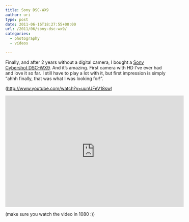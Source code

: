 ```yaml
---
title: Sony DSC-WX9
author: uri
type: post
date: 2011-06-16T18:27:55+00:00
url: /2011/06/sony-dsc-wx9/
categories:
  - photography
  - vídeos

---
```

Finally, and after 2 years without a digital camera, I bought a [Sony Cybershot DSC-WX9][1]. And it&#8217;s amazing. First camera with HD I&#8217;ve ever had and love it so far. I still have to play a lot with it, but first impression is simply &#8220;ahhh finally, that was what I was looking for!&#8221;.

(http://www.youtube.com/watch?v=uunUFeV18sw)  
<iframe width="560" height="349" src="http://www.youtube.com/embed/uunUFeV18sw" frameborder="0" allowfullscreen></iframe>

(make sure you watch the video in 1080 :))

 [1]: http://www.google.com/products/catalog?q=sony+DSC-WX9&um=1&ie=UTF-8&tbm=shop&cid=14079012977999333634&sa=X&ei=qUr6TdrOBIKdgQec082jBQ&ved=0CGIQ8wIwAA